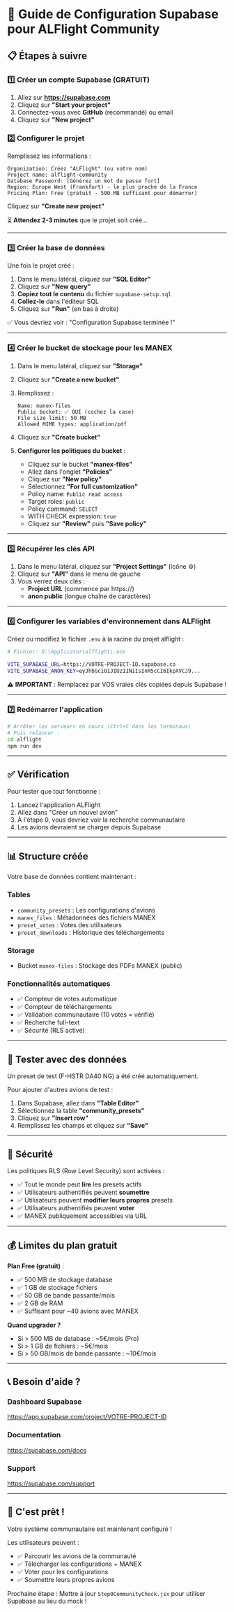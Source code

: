 # 🚀 Guide de Configuration Supabase pour ALFlight Community

## 📋 Étapes à suivre

### 1️⃣ Créer un compte Supabase (GRATUIT)

1. Allez sur **https://supabase.com**
2. Cliquez sur **"Start your project"**
3. Connectez-vous avec **GitHub** (recommandé) ou email
4. Cliquez sur **"New project"**

### 2️⃣ Configurer le projet

Remplissez les informations :

```
Organization: Créez "ALFlight" (ou votre nom)
Project name: alflight-community
Database Password: [Générez un mot de passe fort]
Region: Europe West (Frankfurt) - le plus proche de la France
Pricing Plan: Free (gratuit - 500 MB suffisant pour démarrer)
```

Cliquez sur **"Create new project"**

⏳ **Attendez 2-3 minutes** que le projet soit créé...

---

### 3️⃣ Créer la base de données

Une fois le projet créé :

1. Dans le menu latéral, cliquez sur **"SQL Editor"**
2. Cliquez sur **"New query"**
3. **Copiez tout le contenu** du fichier `supabase-setup.sql`
4. **Collez-le** dans l'éditeur SQL
5. Cliquez sur **"Run"** (en bas à droite)

✅ Vous devriez voir : "Configuration Supabase terminée !"

---

### 4️⃣ Créer le bucket de stockage pour les MANEX

1. Dans le menu latéral, cliquez sur **"Storage"**
2. Cliquez sur **"Create a new bucket"**
3. Remplissez :
   ```
   Name: manex-files
   Public bucket: ✅ OUI (cochez la case)
   File size limit: 50 MB
   Allowed MIME types: application/pdf
   ```
4. Cliquez sur **"Create bucket"**

5. **Configurer les politiques du bucket** :
   - Cliquez sur le bucket **"manex-files"**
   - Allez dans l'onglet **"Policies"**
   - Cliquez sur **"New policy"**
   - Sélectionnez **"For full customization"**
   - Policy name: `Public read access`
   - Target roles: `public`
   - Policy command: `SELECT`
   - WITH CHECK expression: `true`
   - Cliquez sur **"Review"** puis **"Save policy"**

---

### 5️⃣ Récupérer les clés API

1. Dans le menu latéral, cliquez sur **"Project Settings"** (icône ⚙️)
2. Cliquez sur **"API"** dans le menu de gauche
3. Vous verrez deux clés :
   - **Project URL** (commence par https://)
   - **anon public** (longue chaîne de caractères)

---

### 6️⃣ Configurer les variables d'environnement dans ALFlight

Créez ou modifiez le fichier `.env` à la racine du projet alflight :

```bash
# Fichier: D:\Applicator\alflight\.env

VITE_SUPABASE_URL=https://VOTRE-PROJECT-ID.supabase.co
VITE_SUPABASE_ANON_KEY=eyJhbGciOiJIUzI1NiIsInR5cCI6IkpXVCJ9...
```

⚠️ **IMPORTANT** : Remplacez par VOS vraies clés copiées depuis Supabase !

---

### 7️⃣ Redémarrer l'application

```bash
# Arrêter les serveurs en cours (Ctrl+C dans les terminaux)
# Puis relancer :
cd alflight
npm run dev
```

---

## ✅ Vérification

Pour tester que tout fonctionne :

1. Lancez l'application ALFlight
2. Allez dans "Créer un nouvel avion"
3. À l'étape 0, vous devriez voir la recherche communautaire
4. Les avions devraient se charger depuis Supabase

---

## 📊 Structure créée

Votre base de données contient maintenant :

### Tables
- `community_presets` : Les configurations d'avions
- `manex_files` : Métadonnées des fichiers MANEX
- `preset_votes` : Votes des utilisateurs
- `preset_downloads` : Historique des téléchargements

### Storage
- Bucket `manex-files` : Stockage des PDFs MANEX (public)

### Fonctionnalités automatiques
- ✅ Compteur de votes automatique
- ✅ Compteur de téléchargements
- ✅ Validation communautaire (10 votes = vérifié)
- ✅ Recherche full-text
- ✅ Sécurité (RLS activé)

---

## 🧪 Tester avec des données

Un preset de test (F-HSTR DA40 NG) a été créé automatiquement.

Pour ajouter d'autres avions de test :

1. Dans Supabase, allez dans **"Table Editor"**
2. Sélectionnez la table **"community_presets"**
3. Cliquez sur **"Insert row"**
4. Remplissez les champs et cliquez sur **"Save"**

---

## 🔐 Sécurité

Les politiques RLS (Row Level Security) sont activées :

- ✅ Tout le monde peut **lire** les presets actifs
- ✅ Utilisateurs authentifiés peuvent **soumettre**
- ✅ Utilisateurs peuvent **modifier leurs propres** presets
- ✅ Utilisateurs authentifiés peuvent **voter**
- ✅ MANEX publiquement accessibles via URL

---

## 💰 Limites du plan gratuit

**Plan Free (gratuit)** :
- ✅ 500 MB de stockage database
- ✅ 1 GB de stockage fichiers
- ✅ 50 GB de bande passante/mois
- ✅ 2 GB de RAM
- ✅ Suffisant pour ~40 avions avec MANEX

**Quand upgrader ?**
- Si > 500 MB de database : ~5€/mois (Pro)
- Si > 1 GB de fichiers : ~5€/mois
- Si > 50 GB/mois de bande passante : ~10€/mois

---

## 📞 Besoin d'aide ?

### Dashboard Supabase
https://app.supabase.com/project/VOTRE-PROJECT-ID

### Documentation
https://supabase.com/docs

### Support
https://supabase.com/support

---

## 🎉 C'est prêt !

Votre système communautaire est maintenant configuré !

Les utilisateurs peuvent :
- ✅ Parcourir les avions de la communauté
- ✅ Télécharger les configurations + MANEX
- ✅ Voter pour les configurations
- ✅ Soumettre leurs propres avions

Prochaine étape : Mettre à jour `Step0CommunityCheck.jsx` pour utiliser Supabase au lieu du mock !
